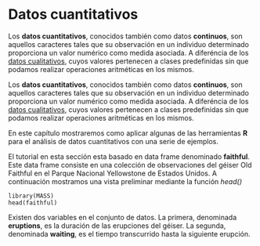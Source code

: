 # Datos cuantitativos


Los __datos cuantitativos__, conocidos también como datos __continuos__, son aquellos caracteres tales que su observación en un individuo determinado proporciona un valor numérico como medida asociada. A diferéncia de los [datos cualitativos](/chapter1/README.md), cuyos valores pertenecen a clases predefinidas sin que podamos realizar operaciones aritméticas en los mismos.

Los __datos cuantitativos__, conocidos también como datos __continuos__, son aquellos caracteres tales que su observación en un individuo determinado proporciona un valor numérico como medida asociada. A diferéncia de los [datos cualitativos](../chapter1/README.md), cuyos valores pertenecen a clases predefinidas sin que podamos realizar operaciones aritméticas en los mismos.


En este capítulo mostraremos como aplicar algunas de las herramientas __R__ para el análisis de datos cuantitativos con una serie de ejemplos.

El tutorial en esta sección esta basado en data frame denominado __faithful__. Este data frame consiste en una colección de observaciones del géiser Old Faithful en el Parque Nacional Yellowstone de Estados Unidos. A continuación mostramos una vista preliminar mediante la función _head()_

```{r}
library(MASS)
head(faithful)

```
Existen dos variables en el conjunto de datos. La primera, denominada __eruptions__, es la duración de las erupciones del géiser. La segunda, denominada __waiting__, es el tiempo transcurrido hasta la siguiente erupción.